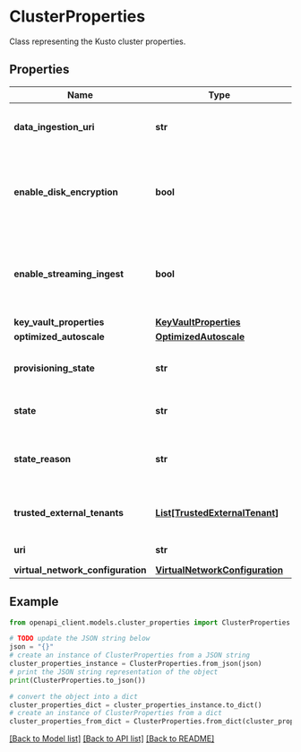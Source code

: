 # ClusterProperties

Class representing the Kusto cluster properties.

## Properties

Name | Type | Description | Notes
------------ | ------------- | ------------- | -------------
**data_ingestion_uri** | **str** | The cluster data ingestion URI. | [optional] [readonly] 
**enable_disk_encryption** | **bool** | A boolean value that indicates if the cluster&#39;s disks are encrypted. | [optional] 
**enable_streaming_ingest** | **bool** | A boolean value that indicates if the streaming ingest is enabled. | [optional] [default to False]
**key_vault_properties** | [**KeyVaultProperties**](KeyVaultProperties.md) |  | [optional] 
**optimized_autoscale** | [**OptimizedAutoscale**](OptimizedAutoscale.md) |  | [optional] 
**provisioning_state** | **str** | The provisioned state of the resource. | [optional] [readonly] 
**state** | **str** | The state of the resource. | [optional] [readonly] 
**state_reason** | **str** | The reason for the cluster&#39;s current state. | [optional] [readonly] 
**trusted_external_tenants** | [**List[TrustedExternalTenant]**](TrustedExternalTenant.md) | The cluster&#39;s external tenants. | [optional] 
**uri** | **str** | The cluster URI. | [optional] [readonly] 
**virtual_network_configuration** | [**VirtualNetworkConfiguration**](VirtualNetworkConfiguration.md) |  | [optional] 

## Example

```python
from openapi_client.models.cluster_properties import ClusterProperties

# TODO update the JSON string below
json = "{}"
# create an instance of ClusterProperties from a JSON string
cluster_properties_instance = ClusterProperties.from_json(json)
# print the JSON string representation of the object
print(ClusterProperties.to_json())

# convert the object into a dict
cluster_properties_dict = cluster_properties_instance.to_dict()
# create an instance of ClusterProperties from a dict
cluster_properties_from_dict = ClusterProperties.from_dict(cluster_properties_dict)
```
[[Back to Model list]](../README.md#documentation-for-models) [[Back to API list]](../README.md#documentation-for-api-endpoints) [[Back to README]](../README.md)


